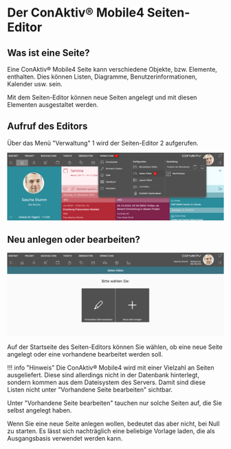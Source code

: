 # Der ConAktiv® Mobile4 Seiten-Editor

## Was ist eine Seite?

Eine ConAktiv® Mobile4 Seite kann verschiedene Objekte, bzw. Elemente, enthalten. Dies können Listen, Diagramme, Benutzerinformationen, Kalender usw. sein.

Mit dem Seiten-Editor können neue Seiten angelegt und mit diesen Elementen ausgestaltet werden.

## Aufruf des Editors

Über das Menü "Verwaltung" <span class="number">1</span> wird der Seiten-Editor <span class="number">2</span> aufgerufen.

![Aufruf Seiten-Editor](./seiten-editor-aufruf.png)

## Neu anlegen oder bearbeiten?

![Startseite Seiten-Editor](./seiten-editor-start.png)

Auf der Startseite des Seiten-Editors können Sie wählen, ob eine neue Seite angelegt oder eine vorhandene bearbeitet werden soll.

!!! info "Hinweis"
    Die ConAktiv® Mobile4 wird mit einer Vielzahl an Seiten ausgeliefert. Diese sind allerdings nicht in der Datenbank hinterlegt, sondern kommen aus dem Dateisystem des Servers. Damit sind diese Listen nicht unter "Vorhandene Seite bearbeiten" sichtbar.

Unter "Vorhandene Seite bearbeiten" tauchen nur solche Seiten auf, die Sie selbst angelegt haben.

Wenn Sie eine neue Seite anlegen wollen, bedeutet das aber nicht, bei Null zu starten. Es lässt sich nachträglich eine beliebige Vorlage laden, die als Ausgangsbasis verwendet werden kann.
